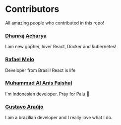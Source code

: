 # Contributors

All amazing people who contributed in this repo!

### [Dhanraj Acharya](http://github.com/drex44)
I am new gopher, lover React, Docker and kubernetes!

### [Rafael Melo](https://github.com/rsmelo92)
Developer from Brasil! React is life

### [Muhammad Al Anis Faishal](http://github.com/maafaishal)
I'm Indonesian developer. Pray for Palu 🙏

### [Gustavo Araújo](http://github.com/gwgga)
I am a brazilian developer and I really love what I do.